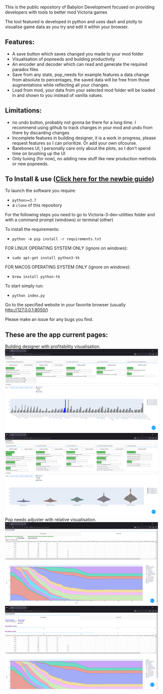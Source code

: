 This is the public repository of Babylon Development focused on providing developers with tools to better mod Victoria games

The tool featured is developed in python and uses dash and plotly to visualise game data as you try and edit it within your browser. 

## Features:
- A save button which saves changed you made to your mod folder
- Visualisation of popneeds and building productivity
- An encoder and decoder which can read and generate the required paradox files
- Save from any state, pop_needs for example features a data change from absolute to percentages, the saved data will be free from those augmentations while reflecting all your changes.
- Load from mod, your data from your selected mod folder will be loaded in and shown to you instead of vanilla values.
  
## Limitations:
- no undo button, probably not gonna be there for a long time. I recommend using github to track changes in your mod and undo from there by discarding changes
- Incomplete features in building designer, it is a work in progress, please request features so I can prioritize. Or add your own ofcourse.
- Barebones UI, I personally care only about the plots, so I don't spend time on brushing up the UI
- Only tuning (for now), no adding new stuff like new production methods or new popneeds.

## To Install & use ([Click here for the newbie guide](https://github.com/Babylon-Development-Victoria-3/Victoria-3-dev-utilities/wiki/Dev-Utilities-for-Dummies))

To launch the software you require:
 - `python>=3.7`
 - a `clone` of this repository

For the following steps you need to go to Victoria-3-dev-utilities folder and with a command prompt (windows) or terminal (other)

To install the requirements:
 - `python -m pip install -r requirements.txt`

FOR LINUX OPERATING SYSTEM ONLY (ignore on windows):
-  `sudo apt-get install python3-tk`

FOR MACOS OPERATING SYSTEM ONLY (ignore on windows):
- `brew install python-tk`

To start simply run:
 - `python index.py`

Go to the specified website in your favorite browser (usually http://127.0.0.1:8050/)

Please make an issue for any bugs you find.

## These are the app current pages:
Building designer with profitability visualisation.
![Building Designer bar visualisation](.demo_materials/building_3.png)
![Building Designer violin visualisation](.demo_materials/building_1.png)
Pop needs adjuster with relative visualisation.
![Pop buy packages view options](.demo_materials/pop_needs_1.png)
![Pop buy packages edit tools](.demo_materials/pop_needs_2.png)

